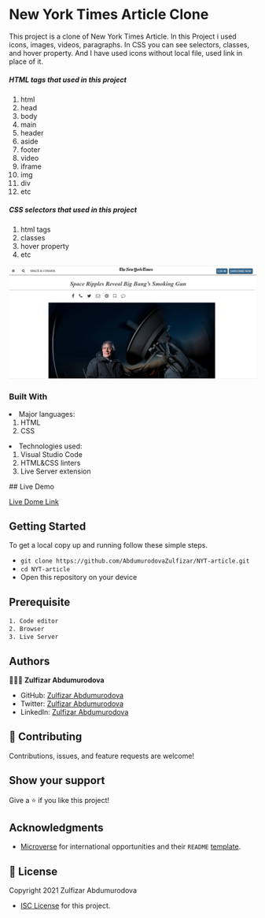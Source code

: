 # New York Times Article Clone

This project is a clone of New York Times Article. In this Project i used icons, images, videos, paragraphs. In CSS you can see selectors, classes, and hover property. And I have used icons without local file, used link in place of it.

<h5>HTML tags that used in this project</h5>
<ol>
<li>html</li>
<li>head</li>
<li>body</li>
<li>main</li>
<li>header</li>
<li>aside</li>
<li>footer</li>
<li>video</li>
<li>iframe</li>
<li>img</li>
<li>div</li>
<li>etc</li>
</ol>
<h5>CSS selectors that used in this project</h5>
<ol>
<li>html tags</li>
<li>classes</li>
<li>hover property</li>
<li>etc</li>
</ol>
<img src="./NYT-images/readme.PNG">
<h3>Built With</h3>
    <li>Major languages:
        <ol>
            <li>HTML</li>
            <li>CSS</li>
        </ol>
    </li>
    <li>Technologies used:
        <ol>
            <li>Visual Studio Code</li>
            <li>HTML&CSS linters</li>
            <li>Live Server extension</li>
        </ol>
    </li>
## Live Demo

   <a href="https://abdumurodovazulfizar.github.io/NYT-article/">Live Dome Link</a>
    
## Getting Started

To get a local copy up and running follow these simple steps.

- `git clone https://github.com/AbdumurodovaZulfizar/NYT-article.git`
- `cd NYT-article`
- Open this repository on your device

## Prerequisite

    1. Code editor
    2. Browser
    3. Live Server

## Authors

👩🏻‍💼 **Zulfizar Abdumurodova**

- GitHub: [Zulfizar Abdumurodova](https://github.com/AbdumurodovaZulfizar)
- Twitter: [Zulfizar Abdumurodova](https://twitter.com/Zulfiza70357085)
- LinkedIn: [Zulfizar Abdumurodova](https://www.linkedin.com/in/zulfizar-abdumurodova-a61527206/)

## 🤝 Contributing

Contributions, issues, and feature requests are welcome!

## Show your support

Give a ⭐️ if you like this project!

## Acknowledgments

- [Microverse](https://www.microverse.org/) for international opportunities and their `README` [template](https://github.com/microverseinc/readme-template).

## 📝 License

Copyright 2021 Zulfizar Abdumurodova
- [ISC License](https://github.com/AbdumurodovaZulfizar/NYT-article/blob/main/LICENSE.md) for this project.
